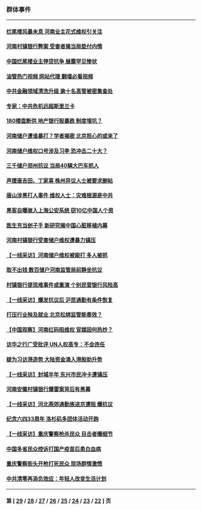 ### 群体事件
---
#### [烂尾楼风暴未息 河南业主花式维权引关注](../../pages/ncid279/n13794519.md?08070845) 
#### [河南村镇银行弊案 受害者揭当局垫付内情](../../pages/ncid279/n13791990.md?08070845) 
#### [中国烂尾楼业主停贷抗争 展露罕见惨状](../../pages/ncid279/n13787794.md?08070845) 
#### [油管热门视频 网站代理 翻墙必看视频](http://209.222.30.114:81/youtube.html?08070845)
#### [中共金融领域清洗升级 逾十名高管被密集查处](../../pages/ncid279/n13782694.md?08070845) 
#### [专家：中共危机远超斯里兰卡](../../pages/ncid279/n13782248.md?08070845) 
#### [180楼盘断供 地产银行股暴跌 制度埋坑？](../../pages/ncid279/n13780778.md?08070845) 
#### [河南储户遭谁暴打？学者揭密 北京担心的或来了](../../pages/ncid279/n13779407.md?08070845) 
#### [河南储户维权口号涉及习李 恐冲击二十大？](../../pages/ncid279/n13778148.md?08070845) 
#### [三千储户郑州抗议 当局40辆大巴车抓人](../../pages/ncid279/n13777593.md?08070845) 
#### [声援唐吉田、丁家喜 株州异议人士被要求删帖](../../pages/ncid279/n13775534.md?08070845) 
#### [唐山涉黑打人事件 维权人士：灾难根源是中共](../../pages/ncid279/n13773534.md?08070845) 
#### [黑客自曝骇入上海公安系统 窃10亿中国人个资](../../pages/ncid279/n13773395.md?08070845) 
#### [医生充当刽子手 新研究揭中国心脏移植内幕](../../pages/ncid279/n13772291.md?08070845) 
#### [河南村镇银行受害储户维权遭暴力镇压](../../pages/ncid279/n13770841.md?08070845) 
#### [【一线采访】河南储户维权被殴打 多人被抓](../../pages/ncid279/n13768629.md?08070845) 
#### [取不出钱 数百储户河南监管局前静坐抗议](../../pages/ncid279/n13767198.md?08070845) 
#### [村镇银行提现难事件或重演 个别民营银行风险高](../../pages/ncid279/n13764495.md?08070845) 
#### [【一线采访】爆发抗议后 沪昆通勤有条件恢复](../../pages/ncid279/n13763504.md?08070845) 
#### [打压行业殃及就业 北京松绑监管能奏效？](../../pages/ncid279/n13761130.md?08070845) 
#### [【中国观察】河南红码阻维权 官媒因何热炒？](../../pages/ncid279/n13760146.md?08070845) 
#### [访华之行广受批评 UN人权高专：不会连任](../../pages/ncid279/n13758655.md?08070845) 
#### [疑为习访港造势 大陆资金涌入港股助升势](../../pages/ncid279/n13756127.md?08070845) 
#### [【一线采访】封城半年 东兴市民冲卡遭镇压](../../pages/ncid279/n13754277.md?08070845) 
#### [河南安徽村镇银行爆雷案背后有黑幕](../../pages/ncid279/n13754230.md?08070845) 
#### [【一线采访】河北燕郊通勤族进京遭阻 爆抗议](../../pages/ncid279/n13749999.md?08070845) 
#### [纪念六四33周年 洛杉矶多团体活动开跑](../../pages/ncid279/n13749760.md?08070845) 
#### [【一线采访】重庆警察枪杀民众 目击者曝细节](../../pages/ncid279/n13749360.md?08070845) 
#### [中国多省民众控诉打国产疫苗后患白血病](../../pages/ncid279/n13748740.md?08070845) 
#### [重庆警察街头开枪打死民众 现场群情激愤](../../pages/ncid279/n13749070.md?08070845) 
#### [中共清零再添负效应：年轻人改变生活计划](../../pages/ncid279/n13748102.md?08070845) 

---
#### 第 [ [29](./29.md?08070845) / [28](./28.md?08070845) / [27](./27.md?08070845) / [26](./26.md?08070845) / [25](./25.md?08070845) / [24](./24.md?08070845) / [23](./23.md?08070845) / [22](./22.md?08070845) ] 页
